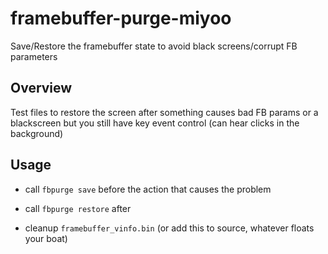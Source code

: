 # framebuffer-purge-miyoo
Save/Restore the framebuffer state to avoid black screens/corrupt FB parameters

## Overview 
Test files to restore the screen after something causes bad FB params or a blackscreen but you still have key event control (can hear clicks in the background)

## Usage
- call `fbpurge save` before the action that causes the problem

- call `fbpurge restore` after 

- cleanup `framebuffer_vinfo.bin` (or add this to source, whatever floats your boat)
